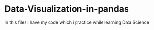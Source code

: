 # Data-Visualization-in-pandas
In this files i have my code which i practice while learning Data Science

